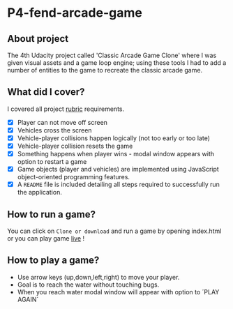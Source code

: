 # P4-fend-arcade-game

## About project
The 4th Udacity project called 'Classic Arcade Game Clone' where I was given visual assets and a game loop engine; using these tools I had to add a number of entities to the game to recreate the classic arcade game.

## What did I cover?
I covered all project [rubric](https://review.udacity.com/#!/projects/2696458597/rubric) requirements.
- [x] Player can not move off screen
- [x] Vehicles cross the screen
- [x] Vehicle-player collisions happen logically (not too early or too late)
- [x] Vehicle-player collision resets the game
- [x] Something happens when player wins - modal window appears with option to restart a game
- [x] Game objects (player and vehicles) are implemented using JavaScript object-oriented programming features.
- [x] A `README` file is included detailing all steps required to successfully run the application.

## How to run a game?
You can click on `Clone or download` and run a game by opening index.html or you can play game [live](https://adr1ana.github.io/P4-fend-arcade-game/) !

## How to play a game?
- Use arrow keys (up,down,left,right) to move your player.
- Goal is to reach the water without touching bugs.
- When you reach water modal window will appear with option to ´PLAY AGAIN´
